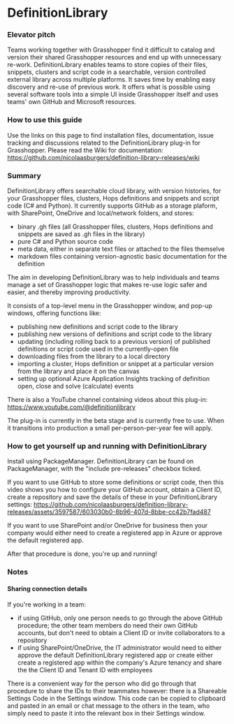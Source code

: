 # DefinitionLibrary

### Elevator pitch
Teams working together with Grasshopper find it difficult to catalog and version their shared Grasshopper resources and end up with unnecessary re-work. DefinitionLibrary enables teams to store copies of their files, snippets, clusters and script code in a searchable, version controlled external library across multiple platforms. It saves time by enabling easy discovery and re-use of previous work. It offers what is possible using several software tools into a simple UI inside Grasshopper itself and uses teams' own GitHub and Microsoft resources.

### How to use this guide
Use the links on this page to find installation files, documentation, issue tracking and discussions related to the DefinitionLibrary plug-in for Grasshopper.  Please read the Wiki for documentation: https://github.com/nicolaasburgers/definition-library-releases/wiki 

### Summary
DefinitionLibrary offers searchable cloud library, with version histories, for your Grasshopper files, clusters, Hops definitions and snippets and script code (C# and Python). It currently supports GitHub as a storage plaform, with SharePoint, OneDrive and local/network folders, and stores:
- binary .gh files (all Grasshopper files, clusters, Hops definitions and snippets are saved as .gh files in the library)
- pure C# and Python source code
- meta data, either in separate text files or attached to the files themselve 
- markdown files containing version-agnostic basic documentation for the definition

The aim in developing DefinitionLibrary was to help individuals and teams manage a set of Grasshopper logic that makes re-use logic safer and easier, and thereby improving productivity.

It consists of a top-level menu in the Grasshopper window, and pop-up windows, offering functions like:
- publishing new definitions and script code to the library
- publishing new versions of definitions and script code to the library
- updating (including rolling back to a previous version) of published definitions or script code used in the currently-open file
- downloading files from the library to a local directory
- importing a cluster, Hops definition or snippet at a particular version from the library and place it on the canvas
- setting up optional Azure Application Insights tracking of definition open, close and solve (calculate) events

There is also a YouTube channel containing videos about this plug-in: https://www.youtube.com/@definitionlibrary

The plug-in is currently in the beta stage and is currently free to use.  When it transitions into production a small per-person-per-year fee will apply.

### How to get yourself up and running with DefinitionLibrary
Install using PackageManager.  DefinitionLibrary can be found on PackageManager, with the "include pre-releases" checkbox ticked.

If you want to use GitHub to store some definitions or script code, then this video shows you how to configure your GitHub account, obtain a Client ID, create a repository and save the details of these in your DefinitionLibrary settings:
https://github.com/nicolaasburgers/definition-library-releases/assets/3597587/603030b0-8b96-407d-8bbe-cc42b7fad487

If you want to use SharePoint and/or OneDrive for business then your company would either need to create a registered app in Azure or approve the default registered app.

After that procedure is done, you're up and running!

### Notes
#### Sharing connection details
If you're working in a team:
- if using GitHub, only one person needs to go through the above GitHub procedure; the other team members do need their own GitHub accounts, but don't need to obtain a Client ID or invite collaborators to a repository
- if using SharePoint/OneDrive, the IT administrator would need to either approve the default DefinitionLibrary registered app or create either create a registered app within the company's Azure tenancy and share the the Client ID and Tenant ID with employees

There is a convenient way for the person who did go through that procedure to share the IDs to their teammates however: there is a Shareable Settings Code in the Settings window.  This code can be copied to clipboard and pasted in an email or chat message to the others in the team, who simply need to paste it into the relevant box in their Settings window.


